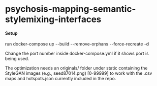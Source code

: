 # psychosis-mapping-semantic-stylemixing-interfaces

#### Setup
run docker-compose up --build --remove-orphans --force-recreate -d

Change the port number inside docker-compose.yml if it shows port is being used.

The optimization needs an originals/ folder under static containing the StyleGAN images (e.g., seed87014.png) \[0-99999] to work with the .csv maps and hotspots.json currently included in the repo.
